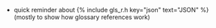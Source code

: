 ---
---

- quick reminder about {% include gls_r.h key="json" text="JSON" %} (mostly to show how glossary references work)
